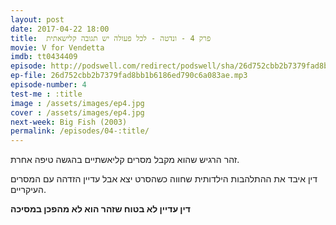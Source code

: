 ```yaml
---
layout: post
date: 2017-04-22 18:00
title: 	פרק 4 - ונדטה - לכל פעולה יש תגובה קלישאתית
movie: V for Vendetta
imdb: tt0434409
episode: http://podswell.com/redirect/podswell/sha/26d752cbb2b7379fad8bb1b6186ed790c6a083ae.mp3?name=movietalker
ep-file: 26d752cbb2b7379fad8bb1b6186ed790c6a083ae.mp3
episode-number: 4
test-me : :title
image : /assets/images/ep4.jpg
cover : /assets/images/ep4.jpg
next-week: Big Fish (2003)
permalink: /episodes/04-:title/
---
```

זהר הרגיש שהוא מקבל מסרים קליאשתיים בהגשה טיפה אחרת.

דין איבד את ההתלהבות הילדותית שחווה כשהסרט יצא אבל עדיין הזדהה עם המסרים העיקריים.

**דין עדיין לא בטוח שזהר הוא לא מהפכן במסיכה**
